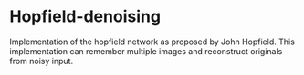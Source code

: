 # Hopfield-denoising
Implementation of the hopfield network as proposed by John Hopfield. This implementation can remember multiple images and reconstruct originals from noisy input.
